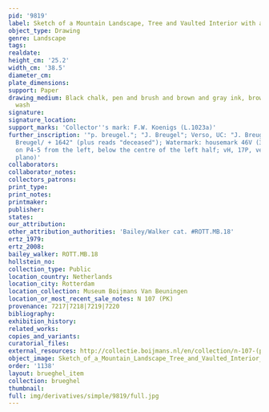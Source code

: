 ```yaml
---
pid: '9819'
label: Sketch of a Mountain Landscape, Tree and Vaulted Interior with a Wall Clock
object_type: Drawing
genre: Landscape
tags: 
realdate: 
height_cm: '25.2'
width_cm: '38.5'
diameter_cm: 
plate_dimensions: 
support: Paper
drawing_medium: Black chalk, pen and brush and brown and gray ink, brown and blue
  wash
signature: 
signature_location: 
support_marks: 'Collector''s mark: F.W. Koenigs (L.1023a)'
further_inscription: '"p. breugel."; "J. Breugel"; Verso, UC: "J. Breugel called velvet
  Breugel/ + 1642" (plus reads "deceased"); Watermark: housemark 46V (30x10mm, PP24mm,
  on P4-5 from the left, below the centre of the left half; vH, 17P, very fine, cropped
  plano)'
collaborators: 
collaborator_notes: 
collectors_patrons: 
print_type: 
print_notes: 
printmaker: 
publisher: 
states: 
our_attribution: 
other_attribution_authorities: 'Bailey/Walker cat. #ROTT.MB.18'
ertz_1979: 
ertz_2008: 
bailey_walker: ROTT.MB.18
hollstein_no: 
collection_type: Public
location_country: Netherlands
location_city: Rotterdam
location_collection: Museum Boijmans Van Beuningen
location_or_most_recent_sale_notes: N 107 (PK)
provenance: 7217|7218|7219|7220
bibliography: 
exhibition_history: 
related_works: 
copies_and_variants: 
curatorial_files: 
external_resources: http://collectie.boijmans.nl/en/collection/n-107-(pk)
object_image: Sketch_of_a_Mountain_Landscape_Tree_and_Vaulted_Interior_with_Wall_Clock_N_107_PK_Museum_Boijmans-van_Beuningen.jpg
order: '1138'
layout: brueghel_item
collection: brueghel
thumbnail: 
full: img/derivatives/simple/9819/full.jpg
---
```


